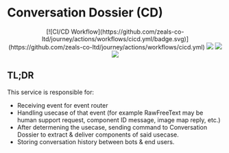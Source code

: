 # Conversation Dossier (CD)
<p align="center">
    [![CI/CD Workflow](https://github.com/zeals-co-ltd/journey/actions/workflows/cicd.yml/badge.svg)](https://github.com/zeals-co-ltd/journey/actions/workflows/cicd.yml)
    <a href="https://github.com/zeals-co-ltd/conversation-dossier" alt="Repo">
        <img src="https://badgen.net/static/repo/conversation-dossier/green?icon=github" /></a>
    <a href="https://github.com/zeals-co-ltd/zero-api/tree/master/content/02_domains/conversation_dossier" alt="Docs">
        <img src="https://badgen.net/static/repo/docs/cyan?icon=github" /></a>
    <a href="https://github.com/zeals-co-ltd/conversation-dossier" alt="Converage">
        <img src="https://github.com/zeals-co-ltd/conversation-dossier/blob/feat/ZMT-1066-rename-step/.badges/coverage.svg" /></a>
</p>

## TL;DR
This service is responsible for:
- Receiving event for event router
- Handling usecase of that event (for example RawFreeText may be human support request, component ID message, image map reply, etc.)
- After determening the usecase, sending command to Conversation Dossier to extract & deliver components of said usecase.
- Storing conversation history between bots & end users.
